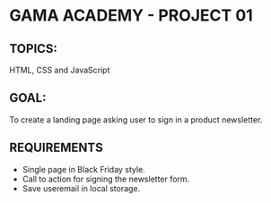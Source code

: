 # GAMA ACADEMY - PROJECT 01


## TOPICS:
HTML, CSS and JavaScript


## GOAL:
To create a landing page asking user to sign in a product newsletter.


## REQUIREMENTS
- Single page in Black Friday style.
- Call to action for signing the newsletter form.
- Save useremail in local storage.

